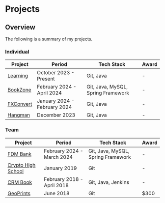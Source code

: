 # Projects

## Overview
The following is a summary of my projects.

### Individual
Project                                                                        | Period                       | Tech Stack | Award
------------------------------------------------------------------------------ | ---------------------------- | ---------- | ------
[Learning](https://github.com/shumarb/learning)                                | October 2023 - Present       | Git, Java  | -
[BookZone](https://github.com/shumarb/bookZone)                                | February 2024 - April 2024   | Git, Java, MySQL, Spring Framework | -
[FXConvert](https://github.com/shumarb/fxconvert)                              | January 2024 - February 2024 | Git, Java  | -
[Hangman](https://github.com/shumarb/projects/tree/main/projects/hangman)      | December 2023		          | Git, Java  | -

### Team
Project                                                                        | Period                       | Tech Stack | Award
------------------------------------------------------------------------------ | ---------------------------- | -----------| ------
[FDM Bank](https://github.com/shumarb/projects/tree/main/projects/fdmbank)     | February 2024 - March 2024   | Git, Java,  MySQL, Spring Framework | -
[Crypto High School](https://github.com/shumarb/crypto-high-school)            | January 2019		          | Git | -
[CRM Book](https://github.com/shumarb/cs2103)                                  | February 2018 - April 2018   | Git, Java, Jenkins | -
[GeoPrints](https://github.com/2018-MTC-dynamicoders/geoprints)                | June 2018 		              | Git | $300

